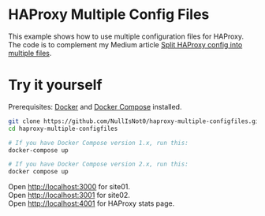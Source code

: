 # HAProxy Multiple Config Files
This example shows how to use multiple configuration files for HAProxy.  
The code is to complement my Medium article [Split HAProxy config into multiple files](https://medium.com/@edgars.voroboks/3f321d9dfb34).

# Try it yourself
Prerequisites: [Docker](https://www.docker.com/) and [Docker Compose](https://docs.docker.com/compose/install/) installed.

```bash
git clone https://github.com/NullIsNot0/haproxy-multiple-configfiles.git
cd haproxy-multiple-configfiles

# If you have Docker Compose version 1.x, run this:
docker-compose up

# If you have Docker Compose version 2.x, run this:
docker compose up
```

Open [http://localhost:3000](http://localhost:3000) for site01.  
Open [http://localhost:3001](http://localhost:3001) for site02.  
Open [http://localhost:4001](http://localhost:4001) for HAProxy stats page.  

